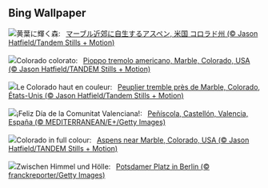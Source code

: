 ## Bing Wallpaper
![](https://www.bing.com/th?id=OHR.AspensColorado_JA-JP6244858068_UHD.jpg&w=1000)黄葉に輝く森:&nbsp;&ensp;[マーブル近郊に自生するアスペン, 米国 コロラド州 (© Jason Hatfield/Tandem Stills + Motion)](https://www.bing.com/th?id=OHR.AspensColorado_JA-JP6244858068_UHD.jpg)
<br><br/>
![](https://www.bing.com/th?id=OHR.AspensColorado_IT-IT4462449086_UHD.jpg&w=1000)Colorado colorato:&nbsp;&ensp;[Pioppo tremolo americano, Marble, Colorado, USA (© Jason Hatfield/TANDEM Stills + Motion)](https://www.bing.com/th?id=OHR.AspensColorado_IT-IT4462449086_UHD.jpg)
<br><br/>
![](https://www.bing.com/th?id=OHR.AspensColorado_FR-FR2017267378_UHD.jpg&w=1000)Le Colorado haut en couleur:&nbsp;&ensp;[Peuplier tremble près de Marble, Colorado, États-Unis (© Jason Hatfield/Tandem Stills + Motion)](https://www.bing.com/th?id=OHR.AspensColorado_FR-FR2017267378_UHD.jpg)
<br><br/>
![](https://www.bing.com/th?id=OHR.ValencianCommunityDay_ES-ES3800849139_UHD.jpg&w=1000)¡Feliz Día de la Comunitat Valenciana!:&nbsp;&ensp;[Peñíscola, Castellón, Valencia, España (© MEDITERRANEAN/E+/Getty Images)](https://www.bing.com/th?id=OHR.ValencianCommunityDay_ES-ES3800849139_UHD.jpg)
<br><br/>
![](https://www.bing.com/th?id=OHR.AspensColorado_EN-GB2371416593_UHD.jpg&w=1000)Colorado in full colour:&nbsp;&ensp;[Aspens near Marble, Colorado, USA (© Jason Hatfield/TANDEM Stills + Motion)](https://www.bing.com/th?id=OHR.AspensColorado_EN-GB2371416593_UHD.jpg)
<br><br/>
![](https://www.bing.com/th?id=OHR.PotsdamerPlatzBerlin_DE-DE6566333403_UHD.jpg&w=1000)Zwischen Himmel und Hölle:&nbsp;&ensp;[Potsdamer Platz in Berlin (© franckreporter/Getty Images)](https://www.bing.com/th?id=OHR.PotsdamerPlatzBerlin_DE-DE6566333403_UHD.jpg)
<br><br/>
